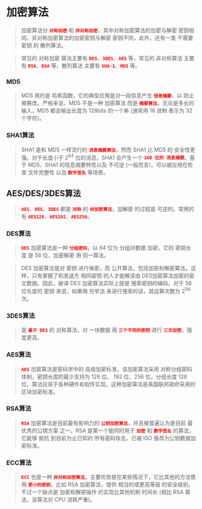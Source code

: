 # 加密算法

> 加密算法分 **<font color="red">`对称加密`</font>** 和 **<font color="red">`非对称加密`</font>**，其中对称加密算法的加密与解密 密钥相同，非对称加密算法的加密密钥与解密 密钥不同，此外，还有一类 不需要密钥 的 散列算法。

> 常见的 对称加密 算法主要有 **<font color="red">`DES`</font>**、**<font color="red">`3DES`</font>**、**<font color="red">`AES`</font>** 等，常见的 非对称算法 主要有 **<font color="red">`RSA`</font>**、**<font color="red">`DSA`</font>** 等，散列算法 主要有 **<font color="red">`SHA-1`</font>**、**<font color="red">`MD5`</font>** 等。

### MD5

>MD5 用的是 哈希函数，它的典型应用是对一段信息产生 **<font color="red">`信息摘要`</font>**，以 防止被篡改。严格来说，MD5 不是一种 加密算法 而是 **<font color="red">`摘要算法`</font>**。无论是多长的输入，MD5 都会输出长度为 128bits 的一个串 (通常用 16 进制 表示为 32 个字符)。

### SHA1算法

>SHA1 是和 MD5 一样流行的 **<font color="red">`消息摘要算法`</font>**，然而 SHA1 比 MD5 的 安全性更强。对于长度小于 2<sup>64</sup> 位的消息，SHA1 会产生一个  **<font color="red">`160 位的 消息摘要`</font>**。基于 MD5、SHA1 的信息摘要特性以及 不可逆 (一般而言)，可以被应用在检查 文件完整性 以及 **<font color="red">`数字签名`</font>** 等场景。

## AES/DES/3DES算法

>**<font color="red">`AES`</font>**、**<font color="red">`DES`</font>**、**<font color="red">`3DES`</font>** 都是 **<font color="red">`对称`</font>** 的 **<font color="red">`块加密算法`</font>**，加解密 的过程是 可逆的。常用的有 **<font color="red">`AES128`</font>**、**<font color="red">`AES192`</font>**、**<font color="red">`AES256`</font>**。

### DES算法

>**<font color="red">`DES`</font>** 加密算法是一种 **<font color="red">`分组密码`</font>**，以 64 位为 分组对数据 加密，它的 密钥长度 是 56 位，加密解密 用 同一算法。

>DES 加密算法是对 密钥 进行保密，而 公开算法，包括加密和解密算法。这样，只有掌握了和发送方 相同密钥 的人才能解读由 DES加密算法加密的密文数据。因此，破译 DES 加密算法实际上就是 搜索密钥的编码。对于 56 位长度的 密钥 来说，如果用 穷举法 来进行搜索的话，其运算次数为 2<sup>56</sup> 次。

### 3DES算法

>是 **<font color="red">`基于 DES`</font>** 的 对称算法，对 一块数据 用 **<font color="red">`三个不同的密钥`</font>** 进行 **<font color="red">`三次加密`</font>**，强度更高。

### AES算法

>**<font color="red">`AES`</font>** 加密算法是密码学中的 高级加密标准，该加密算法采用 对称分组密码体制，密钥长度的最少支持为 128 位、 192 位、256 位，分组长度 128 位，算法应易于各种硬件和软件实现。这种加密算法是美国联邦政府采用的 区块加密标准。

### RSA算法

>**<font color="red">`RSA`</font>** 加密算法是目前最有影响力的 **<font color="red">`公钥加密算法`</font>**，并且被普遍认为是目前 最优秀的公钥方案 之一。RSA 是第一个能同时用于 **<font color="red">`加密`</font>** 和 **<font color="red">`数字签名`</font>** 的算法，它能够 抵抗 到目前为止已知的 所有密码攻击，已被 ISO 推荐为公钥数据加密标准。

### ECC算法

>**<font color="red">`ECC`</font>** 也是一种 **<font color="red">`非对称加密算法`</font>**，主要优势是在某些情况下，它比其他的方法使用 **<font color="red">`更小的密钥`</font>**，比如 RSA 加密算法，提供 相当的或更高等级 的安全级别。不过一个缺点是 加密和解密操作 的实现比其他机制 时间长 (相比 RSA 算法，该算法对 CPU 消耗严重)。
